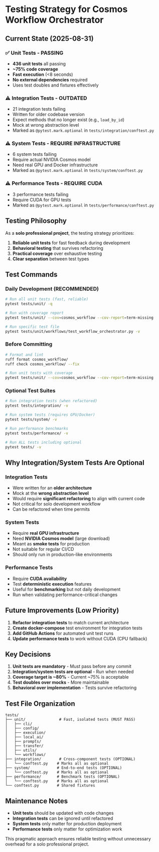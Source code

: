 # Testing Strategy for Cosmos Workflow Orchestrator

## Current State (2025-08-31)

### ✅ Unit Tests - PASSING
- **436 unit tests** all passing
- **~75% code coverage**
- **Fast execution** (<8 seconds)
- **No external dependencies** required
- Uses test doubles and fixtures effectively

### ⚠️ Integration Tests - OUTDATED
- 21 integration tests failing
- Written for older codebase version
- Expect methods that no longer exist (e.g., `load_by_id`)
- Mock at wrong abstraction level
- Marked as `@pytest.mark.optional` in `tests/integration/conftest.py`

### ⚠️ System Tests - REQUIRE INFRASTRUCTURE
- 6 system tests failing
- Require actual NVIDIA Cosmos model
- Need real GPU and Docker infrastructure
- Marked as `@pytest.mark.optional` in `tests/system/conftest.py`

### ⚠️ Performance Tests - REQUIRE CUDA
- 3 performance tests failing
- Require CUDA for GPU tests
- Marked as `@pytest.mark.optional` in `tests/performance/conftest.py`

## Testing Philosophy

As a **solo professional project**, the testing strategy prioritizes:

1. **Reliable unit tests** for fast feedback during development
2. **Behavioral testing** that survives refactoring
3. **Practical coverage** over exhaustive testing
4. **Clear separation** between test types

## Test Commands

### Daily Development (RECOMMENDED)
```bash
# Run all unit tests (fast, reliable)
pytest tests/unit/ -q

# Run with coverage report
pytest tests/unit/ --cov=cosmos_workflow --cov-report=term-missing

# Run specific test file
pytest tests/unit/workflows/test_workflow_orchestrator.py -v
```

### Before Committing
```bash
# Format and lint
ruff format cosmos_workflow/
ruff check cosmos_workflow/ --fix

# Run unit tests with coverage
pytest tests/unit/ --cov=cosmos_workflow --cov-report=term-missing
```

### Optional Test Suites
```bash
# Run integration tests (when refactored)
pytest tests/integration/ -v

# Run system tests (requires GPU/Docker)
pytest tests/system/ -v

# Run performance benchmarks
pytest tests/performance/ -v

# Run ALL tests including optional
pytest tests/ -v
```

## Why Integration/System Tests Are Optional

### Integration Tests
- Were written for an **older architecture**
- Mock at the **wrong abstraction level**
- Would require **significant refactoring** to align with current code
- Not critical for solo development workflow
- Can be refactored when time permits

### System Tests
- Require **real GPU infrastructure**
- Need **NVIDIA Cosmos model** (large download)
- Meant as **smoke tests** for production
- Not suitable for regular CI/CD
- Should only run in production-like environments

### Performance Tests
- Require **CUDA availability**
- Test **deterministic execution** features
- Useful for **benchmarking** but not daily development
- Run when validating performance-critical changes

## Future Improvements (Low Priority)

1. **Refactor integration tests** to match current architecture
2. **Create docker-compose** test environment for integration tests
3. **Add GitHub Actions** for automated unit test runs
4. **Update performance tests** to work without CUDA (CPU fallback)

## Key Decisions

1. **Unit tests are mandatory** - Must pass before any commit
2. **Integration/system tests are optional** - Run when needed
3. **Coverage target is ~80%** - Current ~75% is acceptable
4. **Test doubles over mocks** - More maintainable
5. **Behavioral over implementation** - Tests survive refactoring

## Test File Organization

```
tests/
├── unit/               # Fast, isolated tests (MUST PASS)
│   ├── cli/
│   ├── config/
│   ├── execution/
│   ├── local_ai/
│   ├── prompts/
│   ├── transfer/
│   ├── utils/
│   └── workflows/
├── integration/        # Cross-component tests (OPTIONAL)
│   └── conftest.py    # Marks all as optional
├── system/            # End-to-end tests (OPTIONAL)
│   └── conftest.py    # Marks all as optional
├── performance/       # Benchmark tests (OPTIONAL)
│   └── conftest.py    # Marks all as optional
└── conftest.py        # Shared fixtures
```

## Maintenance Notes

- **Unit tests** should be updated with code changes
- **Integration tests** can be ignored until refactored
- **System tests** only matter for production deployment
- **Performance tests** only matter for optimization work

This pragmatic approach ensures reliable testing without unnecessary overhead for a solo professional project.

